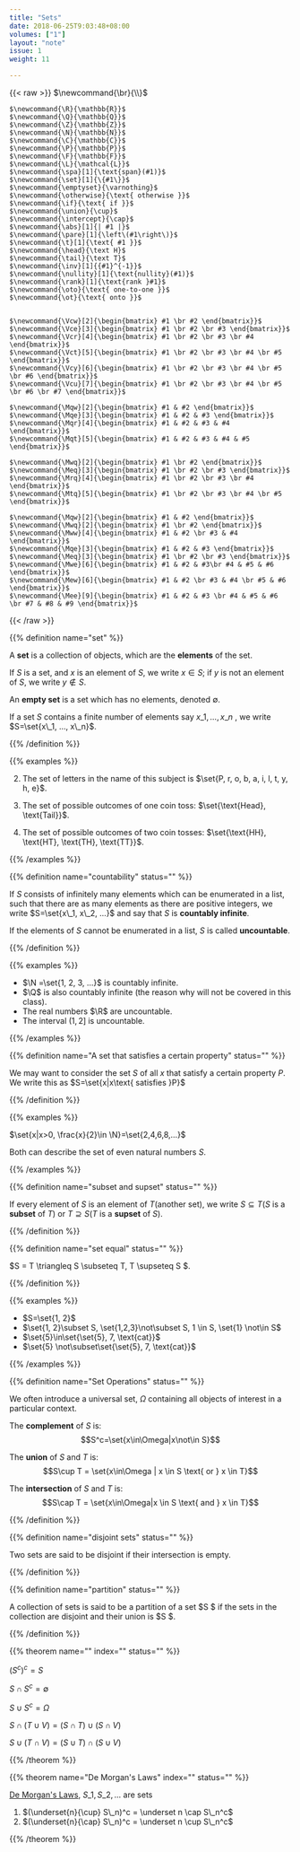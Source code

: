```yaml
---
title: "Sets"
date: 2018-06-25T9:03:48+08:00
volumes: ["1"]
layout: "note"
issue: 1
weight: 11

---
```


<!--more-->

<div class="latex-macros">
  {{< raw >}}
    $\newcommand{\br}{\\}$

    $\newcommand{\R}{\mathbb{R}}$
    $\newcommand{\Q}{\mathbb{Q}}$
    $\newcommand{\Z}{\mathbb{Z}}$
    $\newcommand{\N}{\mathbb{N}}$
    $\newcommand{\C}{\mathbb{C}}$
    $\newcommand{\P}{\mathbb{P}}$
    $\newcommand{\F}{\mathbb{F}}$
    $\newcommand{\L}{\mathcal{L}}$
    $\newcommand{\spa}[1]{\text{span}(#1)}$
    $\newcommand{\set}[1]{\{#1\}}$
    $\newcommand{\emptyset}{\varnothing}$
    $\newcommand{\otherwise}{\text{ otherwise }}$
    $\newcommand{\if}{\text{ if }}$
    $\newcommand{\union}{\cup}$
    $\newcommand{\intercept}{\cap}$
    $\newcommand{\abs}[1]{| #1 |}$
    $\newcommand{\pare}[1]{\left\(#1\right\)}$
    $\newcommand{\t}[1]{\text{ #1 }}$
    $\newcommand{\head}{\text H}$
    $\newcommand{\tail}{\text T}$
    $\newcommand{\inv}[1]{{#1}^{-1}}$
    $\newcommand{\nullity}[1]{\text{nullity}(#1)}$
    $\newcommand{\rank}[1]{\text{rank }#1}$
    $\newcommand{\oto}{\text{ one-to-one }}$
    $\newcommand{\ot}{\text{ onto }}$


    $\newcommand{\Vcw}[2]{\begin{bmatrix} #1 \br #2 \end{bmatrix}}$
    $\newcommand{\Vce}[3]{\begin{bmatrix} #1 \br #2 \br #3 \end{bmatrix}}$
    $\newcommand{\Vcr}[4]{\begin{bmatrix} #1 \br #2 \br #3 \br #4 \end{bmatrix}}$
    $\newcommand{\Vct}[5]{\begin{bmatrix} #1 \br #2 \br #3 \br #4 \br #5 \end{bmatrix}}$
    $\newcommand{\Vcy}[6]{\begin{bmatrix} #1 \br #2 \br #3 \br #4 \br #5 \br #6 \end{bmatrix}}$
    $\newcommand{\Vcu}[7]{\begin{bmatrix} #1 \br #2 \br #3 \br #4 \br #5 \br #6 \br #7 \end{bmatrix}}$

    $\newcommand{\Mqw}[2]{\begin{bmatrix} #1 & #2 \end{bmatrix}}$
    $\newcommand{\Mqe}[3]{\begin{bmatrix} #1 & #2 & #3 \end{bmatrix}}$
    $\newcommand{\Mqr}[4]{\begin{bmatrix} #1 & #2 & #3 & #4 \end{bmatrix}}$
    $\newcommand{\Mqt}[5]{\begin{bmatrix} #1 & #2 & #3 & #4 & #5 \end{bmatrix}}$

    $\newcommand{\Mwq}[2]{\begin{bmatrix} #1 \br #2 \end{bmatrix}}$
    $\newcommand{\Meq}[3]{\begin{bmatrix} #1 \br #2 \br #3 \end{bmatrix}}$
    $\newcommand{\Mrq}[4]{\begin{bmatrix} #1 \br #2 \br #3 \br #4 \end{bmatrix}}$
    $\newcommand{\Mtq}[5]{\begin{bmatrix} #1 \br #2 \br #3 \br #4 \br #5 \end{bmatrix}}$

    $\newcommand{\Mqw}[2]{\begin{bmatrix} #1 & #2 \end{bmatrix}}$
    $\newcommand{\Mwq}[2]{\begin{bmatrix} #1 \br #2 \end{bmatrix}}$
    $\newcommand{\Mww}[4]{\begin{bmatrix} #1 & #2 \br #3 & #4 \end{bmatrix}}$
    $\newcommand{\Mqe}[3]{\begin{bmatrix} #1 & #2 & #3 \end{bmatrix}}$
    $\newcommand{\Meq}[3]{\begin{bmatrix} #1 \br #2 \br #3 \end{bmatrix}}$
    $\newcommand{\Mwe}[6]{\begin{bmatrix} #1 & #2 & #3\br #4 & #5 & #6 \end{bmatrix}}$
    $\newcommand{\Mew}[6]{\begin{bmatrix} #1 & #2 \br #3 & #4 \br #5 & #6 \end{bmatrix}}$
    $\newcommand{\Mee}[9]{\begin{bmatrix} #1 & #2 & #3 \br #4 & #5 & #6 \br #7 & #8 & #9 \end{bmatrix}}$
  {{< /raw >}}
</div>

{{% definition name="set" %}}

A **set** is a collection of objects, which are the **elements** of the set.

If $S$ is a set, and $x$ is an element of $S$, we write $x \in S$; if $y$ is not an element of $S$, we write $y \not\in S$.

An **empty set** is a set which has no elements, denoted $\emptyset$.

If a set $S$ contains a finite number of elements say $x\_1, ..., x\_n$ , we write $S=\set{x\_1, ..., x\_n}$.

{{% /definition %}}

{{% examples %}}

2. The set of letters in the name of this subject is $\set{P, r, o, b, a, i, l, t, y, h, e}$.
3. The set of possible outcomes of one coin toss:
   $\set{\text{Head}, \text{Tail}}$.

4. The set of possible outcomes of two coin tosses:
   $\set{\text{HH}, \text{HT}, \text{TH}, \text{TT}}$.

{{% /examples %}}

{{% definition name="countability" status="" %}}

If $S$ consists of infinitely many elements which can be enumerated in a list, such that there are as many elements as there are positive integers, we write $S=\set{x\_1, x\_2, ...}$ and say that $S$ is **countably infinite**.

If the elements of $S$ cannot be enumerated in a list, $S$ is called **uncountable**.

{{% /definition %}}

{{% examples %}}

- $\N =\set{1, 2, 3, ...}$ is countably infinite.
- $\Q$ is also countably infinite (the reason why will not be covered in this class).
- The real numbers $\R$ are uncountable.
- The interval $(1, 2]$ is uncountable.

{{% /examples %}}


{{% definition name="A set that satisfies a certain property" status="" %}}

We may want to consider the set $S$ of all $x$ that satisfy a certain property $P$. We write this as $S=\set{x|x\text{ satisfies }P}$

{{% /definition %}}


{{% examples %}}

$\set{x|x>0, \frac{x}{2}\in \N}=\set{2,4,6,8,...}$

Both can describe the set of even natural numbers $S$.

{{% /examples %}}

{{% definition name="subset and supset" status="" %}}

If every element of $S$ is an element of $T$(another set), we write $S \subseteq T$($S$ is a **subset** of $T$) or $T \supseteq S$($T$ is a **supset** of $S$).

{{% /definition %}}

{{% definition name="set equal" status="" %}}

$S = T \triangleq S \subseteq T, T \supseteq S $.

{{% /definition %}}

{{% examples %}}

- $S=\set{1, 2}$
- $\set{1, 2}\subset S, \set{1,2,3}\not\subset S, 1 \in S, \set{1} \not\in S$
- $\set{5}\in\set{\set{5}, 7, \text{cat}}$
- $\set{5} \not\subset\set{\set{5}, 7, \text{cat}}$

{{% /examples %}}

{{% definition name="Set Operations" status="" %}}

We often introduce a universal set, $\Omega$ containing all objects of interest in a particular context.

The **complement** of $S$ is:
$$S^c=\set{x\in\Omega|x\not\in S}$$

The **union** of $S$ and $T$ is:
$$S\cup T = \set{x\in\Omega | x \in S \text{ or } x \in T}$$

The **intersection** of $S$ and $T$ is:
$$S\cap T = \set{x\in\Omega|x \in S \text{ and } x \in T}$$

{{% /definition %}}

{{% definition name="disjoint sets" status="" %}}

Two sets are said to be disjoint if their intersection is empty.

{{% /definition %}}

{{% definition name="partition" status="" %}}

A collection of sets is said to be a partition of a set $S $ if the sets in the collection are disjoint and their union is $S $.

{{% /definition %}}

{{% theorem name="" index="" status="" %}}

${({S^c})^c}=S$

$S\cap S^c=\emptyset$

$S\cup S^c = \Omega$

$S\cap(T\cup V)=(S\cap T)\cup(S\cap V)$

$S\cup(T\cap V)=(S\cup T)\cap(S\cup V)$

{{% /theorem %}}

{{% theorem name="De Morgan's Laws" index="" status="" %}}

<u>De Morgan's Laws</u>, $S\_1, S\_2,...$ are sets

1. $(\underset{n}{\cup} S\_n)^c = \underset n \cap S\_n^c$
2. $(\underset{n}{\cap} S\_n)^c = \underset n \cup S\_n^c$

{{% /theorem %}}




